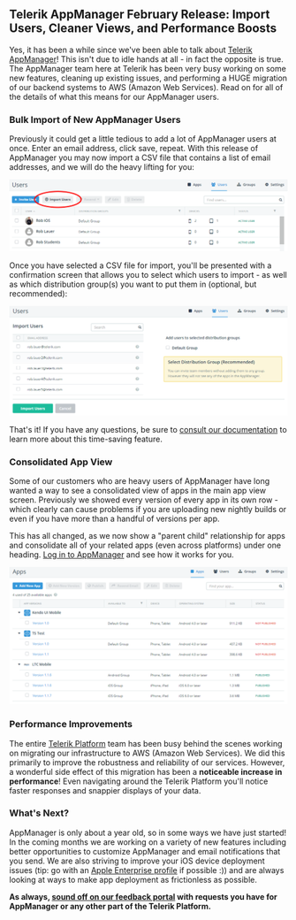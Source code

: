 ## Telerik AppManager February Release: Import Users, Cleaner Views, and Performance Boosts

Yes, it has been a while since we've been able to talk about [Telerik AppManager](http://www.telerik.com/appmanager)! This isn't due to idle hands at all - in fact the opposite is true. The AppManager team here at Telerik has been very busy working on some new features, cleaning up existing issues, and performing a HUGE migration of our backend systems to AWS (Amazon Web Services). Read on for all of the details of what this means for our AppManager users.

### Bulk Import of New AppManager Users

Previously it could get a little tedious to add a lot of AppManager users at once. Enter an email address, click save, repeat. With this release of AppManager you may now import a CSV file that contains a list of email addresses, and we will do the heavy lifting for you:

![appmanager import users](import-users-14.png)

Once you have selected a CSV file for import, you'll be presented with a confirmation screen that allows you to select which users to import - as well as which distribution group(s) you want to put them in (optional, but recommended):

![appmanager import users assign to groups](import-users2-14.png)

That's it! If you have any questions, be sure to [consult our documentation](http://docs.telerik.com/platform/appmanager/appmanager-portal/managing-users/inviting-users#importing-users-from-a-csv-file-containing-e-mail-addresses) to learn more about this time-saving feature.

### Consolidated App View

Some of our customers who are heavy users of AppManager have long wanted a way to see a consolidated view of apps in the main app view screen. Previously we showed every version of every app in its own row - which clearly can cause problems if you are uploading new nightly builds or even if you have more than a handful of versions per app.

This has all changed, as we now show a "parent child" relationship for apps and consolidate all of your related apps (even across platforms) under one heading. [Log in to AppManager](https://platform.telerik.com/) and see how it works for you.

![consolidated app view](app-view-14.png)

### Performance Improvements

The entire [Telerik Platform](http://www.telerik.com/platform) team has been busy behind the scenes working on migrating our infrastructure to AWS (Amazon Web Services). We did this primarily to improve the robustness and reliability of our services. However, a wonderful side effect of this migration has been a **noticeable increase in performance**! Even navigating around the Telerik Platform you'll notice faster responses and snappier displays of your data.

### What's Next?

AppManager is only about a year old, so in some ways we have just started! In the coming months we are working on a variety of new features including better opportunities to customize AppManager and email notifications that you send. We are also striving to improve your iOS device deployment issues (tip: go with an [Apple Enterprise profile](https://developer.apple.com/programs/ios/enterprise/) if possible :)) and are always looking at ways to make app deployment as frictionless as possible.

**As always, [sound off on our feedback portal](http://feedback.telerik.com/Project/129) with requests you have for AppManager or any other part of the Telerik Platform.**